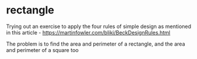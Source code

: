 # rectangle

Trying out an exercise to apply the four rules of simple design as mentioned in
this article - https://martinfowler.com/bliki/BeckDesignRules.html

The problem is to find the area and perimeter of a rectangle, and the area
and perimeter of a square too
